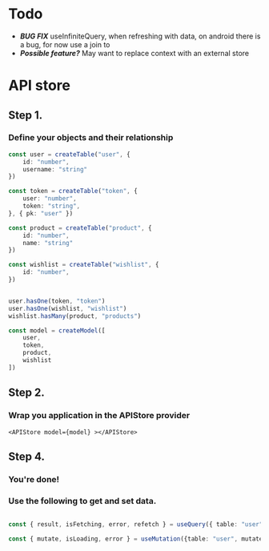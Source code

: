 # Todo

- ***BUG FIX*** useInfiniteQuery, when refreshing with data, on android there is a bug, for now use a join to
- ***Possible feature?*** May want to replace context with an external store

# API store

## Step 1.

### **Define your objects and their relationship**

```ts
const user = createTable("user", {
	id: "number",
	username: "string"
})

const token = createTable("token", {
	user: "number",
	token: "string",
}, { pk: "user" })

const product = createTable("product", {
	id: "number",
	name: "string"
})

const wishlist = createTable("wishlist", {
	id: "number",
})


user.hasOne(token, "token")
user.hasOne(wishlist, "wishlist")
wishlist.hasMany(product, "products")

const model = createModel([
	user,
	token,
	product,
	wishlist
])

```

## Step 2.

### **Wrap you application in the APIStore provider**

```tsx
<APIStore model={model} ></APIStore>
```

## Step 4.

### **You're done!**
### **Use the following to get and set data.**

```ts

const { result, isFetching, error, refetch } = useQuery({ table: "user", get: { fetch: getUsers } });

const { mutate, isLoading, error } = useMutation({table: "user", mutate: updateUser});

```